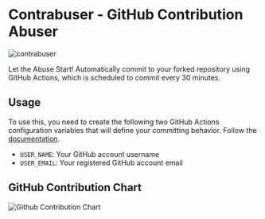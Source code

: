 # Contrabuser - GitHub Contribution Abuser

![contrabuser](https://socialify.git.ci/khangalll/contrabuser/image?description=1&descriptionEditable=Contrabuser%20-%20GitHub%20Contribution%20Abuser&font=Source%20Code%20Pro&forks=1&language=1&name=1&owner=1&pattern=Solid&stargazers=1&theme=Dark)

Let the Abuse Start! Automatically commit to your forked repository using GitHub Actions, which is scheduled to commit every 30 minutes.

## Usage

To use this, you need to create the following two GitHub Actions configuration variables that will define your committing behavior. Follow the [documentation](https://docs.github.com/en/actions/learn-github-actions/variables#creating-configuration-variables-for-a-repository).

- `USER_NAME`: Your GitHub account username
- `USER_EMAIL`: Your registered GitHub account email

## GitHub Contribution Chart
![Github Contribution Chart](https://ghchart.rshah.org/khangalll)
